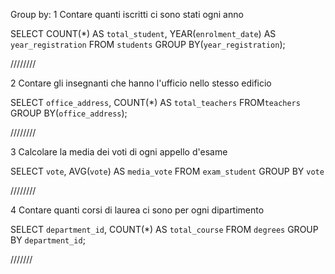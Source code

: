 Group by:
1 Contare quanti iscritti ci sono stati ogni anno

SELECT COUNT(\*) AS `total_student`, YEAR(`enrolment_date`) AS `year_registration` FROM `students` GROUP BY(`year_registration`);

////////

2 Contare gli insegnanti che hanno l'ufficio nello stesso edificio

SELECT `office_address`, COUNT(\*) AS `total_teachers` FROM`teachers` GROUP BY(`office_address`);

////////

3 Calcolare la media dei voti di ogni appello d'esame

SELECT `vote`, AVG(`vote`) AS `media_vote` FROM `exam_student` GROUP BY `vote`

////////

4 Contare quanti corsi di laurea ci sono per ogni dipartimento

SELECT `department_id`, COUNT(\*) AS `total_course` FROM `degrees` GROUP BY `department_id`;

///////
